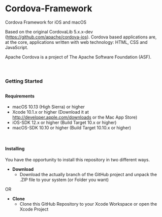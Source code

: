 # Cordova-Framework
Cordova Framework for iOS and macOS

Based on the original CordovaLib 5.x.x-dev (https://github.com/apache/cordova-ios). Cordova based applications are, at the core, applications written with web technology: HTML, CSS and JavaScript.

Apache Cordova is a project of The Apache Software Foundation (ASF).

<br />

##
### Getting Started
##


#### Requirements
* macOS 10.13 (High Sierra) or higher
* Xcode 10.1.x or higher (Download it at http://developer.apple.com/downloads or the Mac App Store)
* iOS-SDK 12.x or higher (Build Target 10.x or higher)
* macOS-SDK 10.10 or higher (Build Target 10.10.x or higher)

<br />

#### Installing
You have the opportunity to install this repository in two different ways.

- __Download__
  - Download the actually branch of the GitHub project and unpack the .ZIP file to your system (or Folder you want)

OR

- __Clone__
  - Clone this GitHub Repository to your Xcode Workspace or open the Xcode Project
